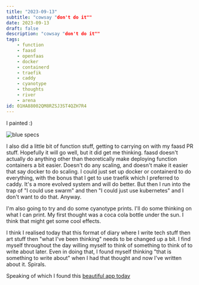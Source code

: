 ```yaml
---
title: "2023-09-13"
subtitle: "cowsay "don't do it""
date: 2023-09-13
draft: false
description: "cowsay "don't do it""
tags:
    - function
    - faasd
    - openfaas
    - docker
    - containerd
    - traefik
    - caddy
    - cyanotype
    - thoughts
    - river
    - arena
id: 01HA88002QM8RZSJ3ST4QZH7R4
---
```


I painted :)

![blue specs](/images/2023-09-13/blue-specs.png)

I also did a little bit of function stuff, getting to carrying on with my faasd PR stuff. Hopefully it will go well, but it did get me thinking. faasd doesn't actually do anything other than theoretically make deploying function containers a bit easier. Doesn't do any scaling, and doesn't make it easier that say docker to do scaling. I could just set up docker or containerd to do everything, with the bonus that I get to use traefik which I preferred to caddy. It's a more evolved system and will do better. But then I run into the trap of "I could use swarm" and then "I could just use kubernetes" and I don't want to do that. Anyway.

I'm also going to try and do some cyanotype prints. I'll do some thinking on what I can print. My first thought was a coca cola bottle under the sun. I think that might get some cool effects.

I think I realised today that this format of diary where I write tech stuff then art stuff then "what I've been thinking" needs to be changed up a bit. I find myself throughout the day willing myself to think of something to think of to write about later. Even in doing that, I found myself thinking "that is something to write about" when I had that thought and now I've written about it. Spirals.

Speaking of which I found this [beautiful app today](https://river.maxbittker.com/)